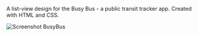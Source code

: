 A list-view design for the Busy Bus - a public transit tracker app. Created with HTML and CSS.

![Screenshot BusyBus](https://user-images.githubusercontent.com/47606187/60114503-f0cac600-9741-11e9-8d30-ca8e683943b6.png)
